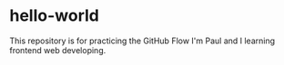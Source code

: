 # hello-world
This repository is for practicing the GitHub Flow 
I'm Paul and I learning frontend web developing.
